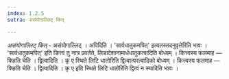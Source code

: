 ```yaml
---
index: 1.2.5
sutra: असंयोगाल्लिट् कित्

---
```

_असंयोगाल्लिट् कित्_ - असंयोगाल्लिट् । अपिदिति । 'सार्वधातुकमपित्' इत्यतस्तदनुवृत्तेरिति भावः । 'सार्वधातुकमपित्' इति ङित्त्वं तु नात्र प्रवर्तते, लिडादेशानामार्धधातुकत्वादिति बोध्यम् । कित्त्वस्य फलमाह —  क्ङिति चेति । द्वित्वादिति । कृ ए स्थिते लिटि धातोरिति द्वित्वात्परत्वादिको बोध्यम् । कित्त्वस्य फलमाह —  क्ङिति चेति । द्वित्वादिति । कृ ए इति स्थिते लिटि धातोरिति द्वित्वं न स्यादिति भावः ।